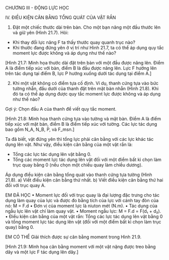 CHƯƠNG III - ĐỘNG LỰC HỌC

IV. ĐIỀU KIỆN CÂN BẰNG TỔNG QUÁT CỦA VẬT RẮN

1. Đặt một chiếc thước dài trên bàn. Cho một bạn nâng một đầu thước lên và giữ yên (Hình 21.7). Hỏi:
- Khi thay đổi lực nâng F ta thấy thước quay quanh trục nào?
- Khi thước đang đứng yên ở vị trí như Hình 21.7, ta có thể áp dụng quy tắc moment lực được không và áp dụng như thế nào?

[Hình 21.7: Minh họa thước dài đặt trên bàn với một đầu được nâng lên. Điểm A là điểm tiếp xúc với bàn, điểm B là đầu được nâng lên. Lực F hướng lên trên tác dụng tại điểm B, lực P hướng xuống dưới tác dụng tại điểm A.]

2. Khi một vật không có điểm tựa cố định. Ví dụ, thanh cứng tựa vào bức tường nhẵn, đầu dưới của thanh đặt trên mặt bàn nhẵn (Hình 21.8). Khi đó ta có thể áp dụng được quy tắc moment lực được không và áp dụng như thế nào?

Gợi ý: Chọn đầu A của thanh để viết quy tắc moment.

[Hình 21.8: Minh họa thanh cứng tựa vào tường và mặt bàn. Điểm A là điểm tiếp xúc với mặt bàn, điểm B là điểm tiếp xúc với tường. Các lực tác dụng bao gồm N_A, N_B, P, và F_msn.]

Ta đã biết, vật đứng yên thì tổng lực phải cân bằng với các lực khác tác dụng lên vật. Như vậy, điều kiện cân bằng của một vật rắn là:
- Tổng các lực tác dụng lên vật bằng 0.
- Tổng các moment lực tác dụng lên vật đối với một điểm bất kì chọn làm trục quay bằng 0 (nếu chọn một chiều quay làm chiều dương).

Áp dụng điều kiện cân bằng tổng quát vào thanh cứng tựa tường (Hình 21.8).
a) Viết điều kiện cân bằng thứ nhất.
b) Viết điều kiện cân bằng thứ hai đối với trục quay A.

EM ĐÃ HỌC
• Moment lực đối với trục quay là đại lượng đặc trưng cho tác dụng làm quay của lực và được đo bằng tích của lực với cánh tay đòn của nó: M = F.d
• Đơn vị của moment lực là niuton mét (N.m).
• Tác dụng của ngẫu lực lên vật chỉ làm quay vật.
• Moment ngẫu lực: M = F.d = F(d₁ + d₂).
• Điều kiện cân bằng của một vật rắn: Tổng các lực tác dụng lên vật bằng 0 và tổng moment lực tác dụng lên vật (đối với một điểm bất kì chọn làm trục quay) bằng 0.

EM CÓ THỂ
Giải thích được sự cân bằng moment trong Hình 21.9.

[Hình 21.9: Minh họa cân bằng moment với một vật nặng được treo bằng dây và một lực F tác dụng lên dây.]